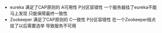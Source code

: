 * eureka 满足了CAP原则的 A可用性 P分区容错性 一个服务器挂了eureka不能马上发现 只能保障最终一致性
* Zookeeper 满足了CAP原则的 C一致性 P分区容错性 在一个Zookeeper结点挂了以后需要选举 导致服务不可用
